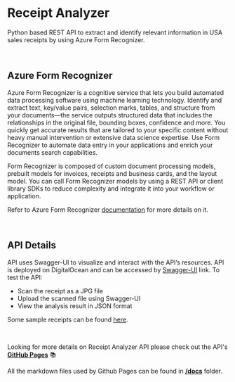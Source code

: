 # Receipt Analyzer

Python based REST API to extract and identify relevant information in USA sales receipts by using Azure Form Recognizer.


<br/>


## Azure Form Recognizer
Azure Form Recognizer is a cognitive service that lets you build automated data processing software using machine learning technology. Identify and extract text, key/value pairs, selection marks, tables, and structure from your documents—the service outputs structured data that includes the relationships in the original file, bounding boxes, confidence and more. You quickly get accurate results that are tailored to your specific content without heavy manual intervention or extensive data science expertise. Use Form Recognizer to automate data entry in your applications and enrich your documents search capabilities.

Form Recognizer is composed of custom document processing models, prebuilt models for invoices, receipts and business cards, and the layout model. You can call Form Recognizer models by using a REST API or client library SDKs to reduce complexity and integrate it into your workflow or application.

Refer to Azure Form Recognizer [documentation](https://azure.microsoft.com/en-us/services/cognitive-services/form-recognizer/) for more details on it.


<br/>


## API Details
API uses Swagger-UI to visualize and interact with the API’s resources. API is deployed on DigitalOcean and can be accessed by [Swagger-UI](http://68.183.137.125:8888/api/) link. To test the API:
 - Scan the receipt as a JPG file
 - Upload the scanned file using Swagger-UI
 - View the analysis result in JSON format

Some sample receipts can be found [here](https://github.com/pranjal7842/ReceiptAnalyzer/tree/main/sample_receipts).


<br/>


Looking for more details on Receipt Analyzer API please check out the API's **[GitHub Pages](https://pranjal7842.github.io/ReceiptAnalyzer/)** :books:

All the markdown files used by Github Pages can be found in **[/docs](https://github.com/pranjal7842/ReceiptAnalyzer/tree/main/docs)** folder.
